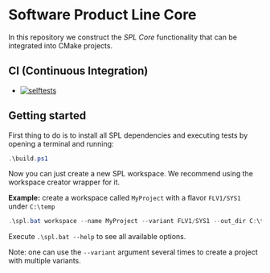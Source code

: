 # Software Product Line Core

In this repository we construct the *SPL Core* functionality that can be integrated into CMake projects.

## CI (Continuous Integration)

* [![selftests](https://github.com/avengineers/spl/actions/workflows/gate.yml/badge.svg)](https://github.com/avengineers/spl/actions/workflows/gate.yml)

## Getting started

First thing to do is to install all SPL dependencies and executing tests by opening a terminal and running:

```powershell
.\build.ps1
```

Now you can just create a new SPL workspace. We recommend using the workspace creator wrapper for it.

**Example:** create a workspace called `MyProject` with a flavor `FLV1/SYS1` under `C:\temp`

```powershell
.\spl.bat workspace --name MyProject --variant FLV1/SYS1 --out_dir C:\temp
```

Execute `.\spl.bat --help` to see all available options.

Note: one can use the `--variant` argument several times to create a project with multiple variants.
